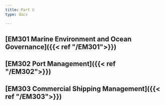 ```yaml
---
title: Part C
type: docs

---
```


## [EM301 Marine Environment and Ocean Governance]({{< ref "/EM301">}})

## [EM302 Port Management]({{< ref "/EM302">}})

## [EM303 Commercial Shipping Management]({{< ref "/EM303">}})




